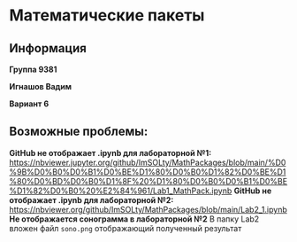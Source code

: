 # Математические пакеты
## Информация
**Группа 9381**

**Игнашов Вадим**

**Вариант 6**
## Возможные проблемы:
**GitHub не отображает .ipynb для лабораторной №1:** https://nbviewer.jupyter.org/github/ImSOLty/MathPackages/blob/main/%D0%9B%D0%B0%D0%B1%D0%BE%D1%80%D0%B0%D1%82%D0%BE%D1%80%D0%BD%D0%B0%D1%8F%20%D1%80%D0%B0%D0%B1%D0%BE%D1%82%D0%B0%20%E2%84%961/Lab1_MathPack.ipynb
**GitHub не отображает .ipynb для лабораторной №2:** 
https://nbviewer.org/github/ImSOLty/MathPackages/blob/main/Lab2_1.ipynb
**Не отображается сонограмма в лабораторной №2** 
В папку Lab2 вложен файл `sono.png` отображающий полученный результат
